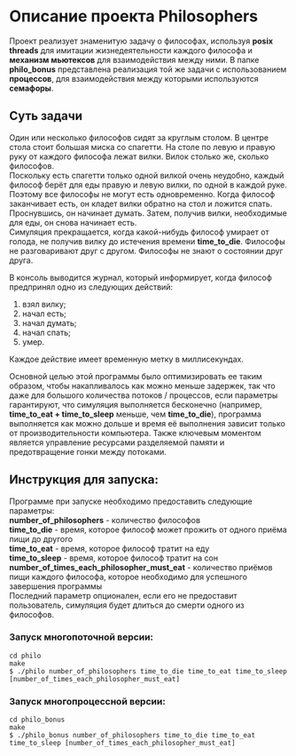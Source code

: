 # Описание проекта Philosophers
Проект реализует знаменитую задачу о философах, используя **posix threads** для имитации жизнедеятельности каждого философа и **механизм мьютексов** для взаимодействия между ними. 
В папке **philo_bonus** представлена реализация той же задачи с использованием **процессов**, для взаимодействия между которыми используются **семафоры**.

## Суть задачи
Один или несколько философов сидят за круглым столом. В центре стола стоит большая миска со спагетти. На столе по левую и правую руку от каждого философа лежат вилки. Вилок столько же, сколько философов.  
Поскольку есть спагетти только одной вилкой очень неудобно, каждый философ берёт для еды правую и левую вилки, по одной в каждой руке. Поэтому все философы не могут есть одновременно. 
Когда философ заканчивает есть, он кладет вилки обратно на стол и ложится спать. Проснувшись, он начинает думать. Затем, получив вилки, необходимые для еды, он снова начинает есть.   
Симуляция прекращается, когда какой-нибудь философ умирает от голода, не получив вилку до истечения времени **time_to_die**. 
Философы не разговаривают друг с другом. Философы не знают о состоянии друг друга.  

В консоль выводится журнал, который информирует, когда философ предпринял одно из следующих действий:
1) взял вилку;  
2) начал есть;  
3) начал думать;  
4) начал спать;  
5) умер.
   
Каждое действие имеет временную метку в миллисекундах.  

Основной целью этой программы было оптимизировать ее таким образом, чтобы накапливалось как можно меньше задержек, так что даже для большого количества потоков / процессов,
если параметры гарантируют, что симуляция выполняется бесконечно (например, **time_to_eat + time_to_sleep** меньше, чем **time_to_die**), программа выполняется как можно дольше и время её выполнения зависит 
только от производительности компьютера.
Также ключевым моментом является управление ресурсами разделяемой памяти и предотвращение гонки между потоками.

## Инструкция для запуска:  
Программе при запуске необходимо предоставить следующие параметры:  
**number_of_philosophers** - количество философов  
**time_to_die** -  время, которое философ может прожить от одного приёма пищи до другого  
**time_to_eat** - время, которое философ тратит на еду  
**time_to_sleep** - время, которое философ тратит на сон  
**number_of_times_each_philosopher_must_eat** - количество приёмов пищи каждого философа, которое необходимо для успешного завершения программы  
Последний параметр опционален, если его не предоставит пользователь, симуляция будет длиться до смерти одного из философов.


### Запуск многопоточной версии:
```
cd philo 
make  
$ ./philo number_of_philosophers time_to_die time_to_eat time_to_sleep [number_of_times_each_philosopher_must_eat]

```

### Запуск многопроцессной версии:
```
cd philo_bonus 
make  
$ ./philo_bonus number_of_philosophers time_to_die time_to_eat time_to_sleep [number_of_times_each_philosopher_must_eat]

```


